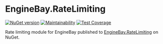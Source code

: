 # EngineBay.RateLimiting

[![NuGet version](https://badge.fury.io/nu/EngineBay.RateLimiting.svg)](https://badge.fury.io/nu/EngineBay.RateLimiting)
[![Maintainability](https://api.codeclimate.com/v1/badges/4795913e1f4729f0531e/maintainability)](https://codeclimate.com/github/engine-bay/rate-limiting/maintainability)
[![Test Coverage](https://api.codeclimate.com/v1/badges/4795913e1f4729f0531e/test_coverage)](https://codeclimate.com/github/engine-bay/rate-limiting/test_coverage)

Rate limiting module for EngineBay published to [EngineBay.RateLimiting](https://www.nuget.org/packages/EngineBay.RateLimiting/) on NuGet.
